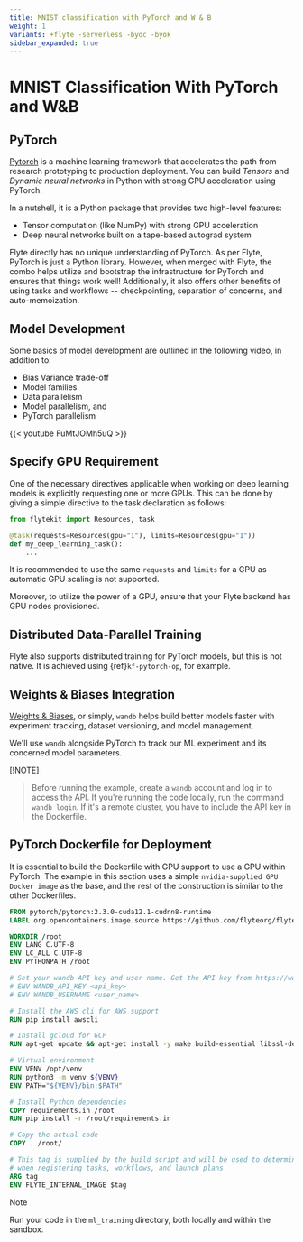 ```yaml
---
title: MNIST classification with PyTorch and W & B
weight: 1
variants: +flyte -serverless -byoc -byok
sidebar_expanded: true
---
```


# MNIST Classification With PyTorch and W&B

## PyTorch

[Pytorch](https://pytorch.org) is a machine learning framework that accelerates the path from research prototyping
to production deployment. You can build *Tensors* and *Dynamic neural networks* in Python with strong GPU acceleration
using PyTorch.

In a nutshell, it is a Python package that provides two high-level features:

- Tensor computation (like NumPy) with strong GPU acceleration
- Deep neural networks built on a tape-based autograd system

Flyte directly has no unique understanding of PyTorch. As per Flyte, PyTorch is just a Python library.
However, when merged with Flyte, the combo helps utilize and bootstrap the infrastructure for PyTorch and ensures that things work well!
Additionally, it also offers other benefits of using tasks and workflows -- checkpointing, separation of concerns, and auto-memoization.

## Model Development

Some basics of model development are outlined in the following video, in addition to:

- Bias Variance trade-off
- Model families
- Data parallelism
- Model parallelism, and
- PyTorch parallelism

{{< youtube FuMtJOMh5uQ >}}

## Specify GPU Requirement

One of the necessary directives applicable when working on deep learning models is explicitly requesting one or more GPUs.
This can be done by giving a simple directive to the task declaration as follows:

```python
from flytekit import Resources, task

@task(requests=Resources(gpu="1"), limits=Resources(gpu="1"))
def my_deep_learning_task():
    ...
```

It is recommended to use the same `requests` and `limits` for a GPU as automatic GPU scaling is not supported.

Moreover, to utilize the power of a GPU, ensure that your Flyte backend has GPU nodes provisioned.

## Distributed Data-Parallel Training

Flyte also supports distributed training for PyTorch models, but this is not native. It is achieved using {ref}`kf-pytorch-op`, for example.

## Weights & Biases Integration

[Weights & Biases](https://wandb.ai/site), or simply, `wandb` helps build better models faster with experiment tracking, dataset versioning, and model management.

We'll use `wandb` alongside PyTorch to track our ML experiment and its concerned model parameters.

[!NOTE]
> Before running the example, create a `wandb` account and log in to access the API.
> If you're running the code locally, run the command `wandb login`.
> If it's a remote cluster, you have to include the API key in the Dockerfile.

## PyTorch Dockerfile for Deployment

It is essential to build the Dockerfile with GPU support to use a GPU within PyTorch.
The example in this section uses a simple `nvidia-supplied GPU Docker image` as the base, and the rest of the construction is similar to the other Dockerfiles.

```dockerfile
FROM pytorch/pytorch:2.3.0-cuda12.1-cudnn8-runtime
LABEL org.opencontainers.image.source https://github.com/flyteorg/flytesnacks

WORKDIR /root
ENV LANG C.UTF-8
ENV LC_ALL C.UTF-8
ENV PYTHONPATH /root

# Set your wandb API key and user name. Get the API key from https://wandb.ai/authorize.
# ENV WANDB_API_KEY <api_key>
# ENV WANDB_USERNAME <user_name>

# Install the AWS cli for AWS support
RUN pip install awscli

# Install gcloud for GCP
RUN apt-get update && apt-get install -y make build-essential libssl-dev curl

# Virtual environment
ENV VENV /opt/venv
RUN python3 -m venv ${VENV}
ENV PATH="${VENV}/bin:$PATH"

# Install Python dependencies
COPY requirements.in /root
RUN pip install -r /root/requirements.in

# Copy the actual code
COPY . /root/

# This tag is supplied by the build script and will be used to determine the version
# when registering tasks, workflows, and launch plans
ARG tag
ENV FLYTE_INTERNAL_IMAGE $tag
```

> [!NOTE]
> Run your code in the `ml_training` directory, both locally and within the sandbox.
